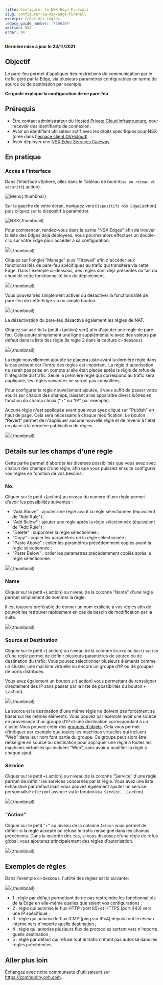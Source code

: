 ```yaml
---
title: Configurer le NSX Edge Firewall
slug: configurer-le-nsx-edge-firewall
excerpt: Créer des règles 
legacy_guide_number: '7766384'
section: NSX
order: 04
---
```


**Dernière mise à jour le 23/11/2021**

## Objectif

Le pare-feu permet d'appliquer des restrictions de communication par le trafic géré par la Edge, via plusieurs paramètres configurables en terme de source ou de destination par exemple.

**Ce guide explique la configuration de ce pare-feu**

## Prérequis

- Être contact administrateur du [Hosted Private Cloud infrastructure](https://www.ovhcloud.com/fr/enterprise/products/hosted-private-cloud/), pour recevoir des identifiants de connexion.
- Avoir un identifiant utilisateur actif avec les droits spécifiques pour NSX (créé dans l'[espace client OVHcloud](https://www.ovh.com/auth/?action=gotomanager&from=https://www.ovh.com/fr/&ovhSubsidiary=fr))
- Avoir déployer une [NSX Edge Services Gateway](https://docs.ovh.com/fr/private-cloud/comment-deployer-une-nsx-edge-gateway/)

## En pratique


### Accès à l'interface

Dans l'interface vSphere, allez dans le Tableau de bord `Mise en réseau et sécurité`{.action}.

![Menu](images/en01dash.png){.thumbnail}

Sur la gauche de votre écran, naviguez vers `Dispositifs NSX Edge`{.action} puis cliquez sur le dispositif à paramétrer.

![NSX](images/en02nsx.png){.thumbnail}




Pour commencer, rendez-vous dans la partie "NSX Edges" afin de trouver la liste des Edges déjà déployées. Vous pourrez alors effectuer un double-clic sur votre Edge pour accéder à sa configuration.

![](images/content-docs-cloud-private-cloud-configure_edge_firewall-images-nsx_edge_firewall_1.jpg){.thumbnail}

Cliquez sur l'onglet "Manage" puis "Firewall" afin d'accéder aux fonctionnalités de pare-feu spécifiques au trafic qui transitera via cette Edge. Dans l'exemple ci-dessous, des règles sont déjà présentes du fait du choix de cette fonctionnalité lors du déploiement.

![](images/content-docs-cloud-private-cloud-configure_edge_firewall-images-nsx_edge_firewall_2.png){.thumbnail}

Vous pouvez très simplement activer ou désactiver la fonctionnalité de pare-feu de cette Edge via un simple bouton.

![](images/content-docs-cloud-private-cloud-configure_edge_firewall-images-nsx_edge_firewall_3.png){.thumbnail}

La désactivation du pare-feu désactive également les règles de NAT.

Cliquez sur `Add Rule` (petit `+`{action} vert) afin d'ajouter une règle de pare-feu. Cela ajoute simplement une ligne supplémentaire avec des valeurs par défaut dans la liste des règle (la règle 2 dans la capture ci-dessous).

![](images/content-docs-cloud-private-cloud-configure_edge_firewall-images-nsx_edge_firewall_4.png){.thumbnail}

La règle nouvellement ajoutée se placera juste avant la dernière règle dans le cas présent car l'ordre des règles est important. La règle d'autorisation ne serait pas prise en compte si elle était placée après la règle de refus de l'intégralité du trafic. Seule la première règle qui correspond au trafic sera appliquée, les règles suivantes ne seront pas consultées.

Pour configurer la règle nouvellement ajoutée, il vous suffit de passer votre souris sur chacun des champs, laissant ainsi apparaître divers icônes en fonction du champ choisi ("+" ou "IP" par exemple).

Aucune règle n'est appliquée avant que vous ayez cliqué sur "Publish" en haut de page. Cela sera nécessaire à chaque modification. Le bouton "Revert" permet de n'appliquer aucune nouvelle règle et de revenir à l'état en place à la dernière publication de règles.

![](images/content-docs-cloud-private-cloud-configure_edge_firewall-images-nsx_edge_firewall_5.png){.thumbnail}

## Détails sur les champs d'une règle

Cette partie permet d'aborder les diverses possibilités que vous avez avec chacun des champs d'une règle, afin que vous puissiez ensuite configurer vos règles en fonction de vos besoins.

### No.

Cliquer sur le petit `+`{action} au niveau du numéro d'une règle permet d'avoir les possibilités suivantes :

- "Add Above" : ajouter une règle avant la règle sélectionnée (équivalent de "Add Rule") ;
- "Add Below" : ajouter une règle après la règle sélectionnée (équivalent de "Add Rule") ;
- "Delete" : supprimer la règle sélectionnée ;
- "Copy" : copier les paramètres de la règle sélectionnée ;
- "Paste Above" : coller les paramètres précédemment copiés avant la règle sélectionnée ;
- "Paste Below" : coller les paramètres précédemment copiés après la règle sélectionnée.

![](images/content-docs-cloud-private-cloud-configure_edge_firewall-images-nsx_edge_firewall_6.png){.thumbnail}

### Name

Cliquer sur le petit `+`{.action} au niveau de la colonne "Name" d'une règle permet simplement de nommer la règle.

Il est toujours préférable de donner un nom explicite à vos règles afin de pouvoir les retrouver rapidement en cas de besoin de modification par la suite.

![](images/content-docs-cloud-private-cloud-configure_edge_firewall-images-nsx_edge_firewall_7.png){.thumbnail}

### Source et Destination

Cliquer sur le petit `+`{.action} au niveau de la colonne `Source` ou `Destination` d'une règle permet de définir plusieurs paramètres de source ou de destination du trafic. Vous pouvez sélectionner plusieurs éléments comme un cluster, une machine virtuelle ou encore un groupe d'IP ou de groupes de ports distribués.

Vous avez également un bouton `IP`{.action} vous permettant de renseigner directement des IP sans passer par la liste de possibilités du bouton `+`{.action}.

![](images/content-docs-cloud-private-cloud-configure_edge_firewall-images-nsx_edge_firewall_8.png){.thumbnail}

La source et la destination d'une même règle ne doivent pas forcément se baser sur les mêmes éléments. Vous pouvez par exemple avoir une source en provenance d'un groupe d'IP et une destination correspondant à un cluster.Vous pouvez créer des [groupes d'objets](../configurer-les-groupes-d-objets-nsx/). Cela vous permet d'indiquer par exemple que toutes les machines virtuelles qui incluent "Web" dans leur nom font partie du groupe. Ce groupe peut alors être renseigné en source ou destination pour appliquer une règle à toutes les machines virtuelles qui incluent "Web", sans avoir à modifier la règle à chaque ajout.

### Service

Cliquer sur le petit `+`{.action} au niveau de la colonne "Service" d'une règle permet de définir les services concernés par la règle. Vous avez une liste exhaustive par défaut mais vous pouvez également ajouter un service personnalisé et le port associé via le bouton `New Service...`{.action}.

![](images/content-docs-cloud-private-cloud-configure_edge_firewall-images-nsx_edge_firewall_9.png){.thumbnail}

### "Action"

Cliquer sur le petit "+" au niveau de la colonne `Action` vous permet de définir si la règle accepte ou refuse le trafic renseigné dans les champs précédents. Dans la majorité des cas, si vous disposez d'une règle de refus global, vous ajouterez principalement des règles d'autorisation.

![](images/content-docs-cloud-private-cloud-configure_edge_firewall-images-nsx_edge_firewall_10.png){.thumbnail}

## Exemples de règles

Dans l'exemple ci-dessous, l'utilité des règles est la suivante:

![](images/content-docs-cloud-private-cloud-configure_edge_firewall-images-nsx_edge_firewall_11.jpg){.thumbnail}

- 1 : règle par défaut permettant de ne pas restreindre les fonctionnalités de la Edge en elle-même quelles que soient vos configurations ;
- 2 : règle qui autorise le flux HTTP (port 80) et HTTPS (port 443) vers une IP spécifique ;
- 3 : règle qui autorise le flux ICMP (ping sur IPv4) depuis tout le réseau interne vers n'importe quelle destination ;
- 4 : règle qui autorise plusieurs flux de protocoles sortant vers n'importe quelle destination ;
- 5 : règle par défaut qui refuse tout le trafic n'étant pas autorisé dans les règles précédentes.

## Aller plus loin

Échangez avec notre communauté d'utilisateurs sur <https://community.ovh.com>.
